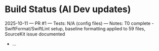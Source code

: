 # Build Status (AI Dev updates)

2025-10-11 — PR #1 — Tests: N/A (config files) — Notes: T0 complete - SwiftFormat/SwiftLint setup, baseline formatting applied to 59 files, SourceKit issue documented
- …